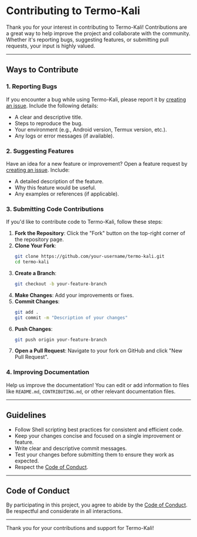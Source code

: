 # Contributing to Termo-Kali

Thank you for your interest in contributing to Termo-Kali! Contributions are a great way to help improve the project and collaborate with the community. Whether it's reporting bugs, suggesting features, or submitting pull requests, your input is highly valued.

---

## Ways to Contribute

### 1. Reporting Bugs
If you encounter a bug while using Termo-Kali, please report it by [creating an issue](https://github.com/k4ztral/termo-kali/issues/new). Include the following details:
- A clear and descriptive title.
- Steps to reproduce the bug.
- Your environment (e.g., Android version, Termux version, etc.).
- Any logs or error messages (if available).

### 2. Suggesting Features
Have an idea for a new feature or improvement? Open a feature request by [creating an issue](https://github.com/k4ztral/termo-kali/issues/new). Include:
- A detailed description of the feature.
- Why this feature would be useful.
- Any examples or references (if applicable).

### 3. Submitting Code Contributions
If you'd like to contribute code to Termo-Kali, follow these steps:
1. **Fork the Repository**: Click the "Fork" button on the top-right corner of the repository page.
2. **Clone Your Fork**: 
   ```bash
   git clone https://github.com/your-username/termo-kali.git
   cd termo-kali
   ```
3. **Create a Branch**: 
   ```bash
   git checkout -b your-feature-branch
   ```
4. **Make Changes**: Add your improvements or fixes.
5. **Commit Changes**: 
   ```bash
   git add .
   git commit -m "Description of your changes"
   ```
6. **Push Changes**: 
   ```bash
   git push origin your-feature-branch
   ```
7. **Open a Pull Request**: Navigate to your fork on GitHub and click "New Pull Request".

### 4. Improving Documentation
Help us improve the documentation! You can edit or add information to files like `README.md`, `CONTRIBUTING.md`, or other relevant documentation files.

---

## Guidelines

- Follow Shell scripting best practices for consistent and efficient code.
- Keep your changes concise and focused on a single improvement or feature.
- Write clear and descriptive commit messages.
- Test your changes before submitting them to ensure they work as expected.
- Respect the [Code of Conduct](#code-of-conduct).

---

## Code of Conduct

By participating in this project, you agree to abide by the [Code of Conduct](https://github.com/k4ztral/termo-kali/blob/main/CODE_OF_CONDUCT.md). Be respectful and considerate in all interactions.

---

Thank you for your contributions and support for Termo-Kali!
